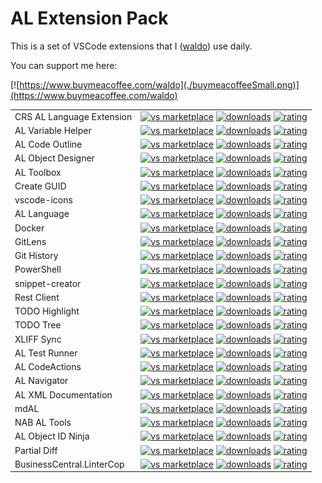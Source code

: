 # AL Extension Pack
This is a set of VSCode extensions that I ([waldo](http://www.waldo.be)) use daily.

You can support me here:

[![https://www.buymeacoffee.com/waldo](./buymeacoffeeSmall.png)](https://www.buymeacoffee.com/waldo)


|              |         |
|--------------|---------|
| CRS AL Language Extension | [![vs marketplace](https://img.shields.io/vscode-marketplace/v/waldo.crs-al-language-extension.svg?label=vs%20marketplace)](https://marketplace.visualstudio.com/items?itemName=waldo.crs-al-language-extension) [![downloads](https://img.shields.io/vscode-marketplace/d/waldo.crs-al-language-extension.svg)](https://marketplace.visualstudio.com/items?itemName=waldo.crs-al-language-extension) [![rating](https://img.shields.io/vscode-marketplace/r/waldo.crs-al-language-extension.svg)](https://marketplace.visualstudio.com/items?itemName=waldo.crs-al-language-extension) |
| AL Variable Helper        | [![vs marketplace](https://img.shields.io/vscode-marketplace/v/rasmus.al-var-helper.svg?label=vs%20marketplace)](https://marketplace.visualstudio.com/items?itemName=rasmus.al-var-helper) [![downloads](https://img.shields.io/vscode-marketplace/d/rasmus.al-var-helper.svg)](https://marketplace.visualstudio.com/items?itemName=rasmus.al-var-helper) [![rating](https://img.shields.io/vscode-marketplace/r/rasmus.al-var-helper.svg)](https://marketplace.visualstudio.com/items?itemName=rasmus.al-var-helper) |
| AL Code Outline           | [![vs marketplace](https://img.shields.io/vscode-marketplace/v/andrzejzwierzchowski.al-code-outline.svg?label=vs%20marketplace)](https://marketplace.visualstudio.com/items?itemName=andrzejzwierzchowski.al-code-outline) [![downloads](https://img.shields.io/vscode-marketplace/d/andrzejzwierzchowski.al-code-outline.svg)](https://marketplace.visualstudio.com/items?itemName=andrzejzwierzchowski.al-code-outline) [![rating](https://img.shields.io/vscode-marketplace/r/andrzejzwierzchowski.al-code-outline.svg)](https://marketplace.visualstudio.com/items?itemName=andrzejzwierzchowski.al-code-outline) |
| AL Object Designer        | [![vs marketplace](https://img.shields.io/vscode-marketplace/v/martonsagi.al-object-designer.svg?label=vs%20marketplace)](https://marketplace.visualstudio.com/items?itemName=martonsagi.al-object-designer) [![downloads](https://img.shields.io/vscode-marketplace/d/martonsagi.al-object-designer.svg)](https://marketplace.visualstudio.com/items?itemName=martonsagi.al-object-designer) [![rating](https://img.shields.io/vscode-marketplace/r/martonsagi.al-object-designer.svg)](https://marketplace.visualstudio.com/items?itemName=martonsagi.al-object-designer) |
| AL Toolbox                | [![vs marketplace](https://img.shields.io/vscode-marketplace/v/bartpermentier.al-toolbox.svg?label=vs%20marketplace)](https://marketplace.visualstudio.com/items?itemName=bartpermentier.al-toolbox) [![downloads](https://img.shields.io/vscode-marketplace/d/bartpermentier.al-toolbox.svg)](https://marketplace.visualstudio.com/items?itemName=bartpermentier.al-toolbox) [![rating](https://img.shields.io/vscode-marketplace/r/bartpermentier.al-toolbox.svg)](https://marketplace.visualstudio.com/items?itemName=bartpermentier.al-toolbox.al) |
| Create GUID               | [![vs marketplace](https://img.shields.io/vscode-marketplace/v/nwallace.createguid.svg?label=vs%20marketplace)](https://marketplace.visualstudio.com/items?itemName=nwallace.createguid) [![downloads](https://img.shields.io/vscode-marketplace/d/nwallace.createguid.svg)](https://marketplace.visualstudio.com/items?itemName=nwallace.createguid) [![rating](https://img.shields.io/vscode-marketplace/r/nwallace.createguid.svg)](https://marketplace.visualstudio.com/items?itemName=nwallace.createguid) |
| vscode-icons              | [![vs marketplace](https://img.shields.io/vscode-marketplace/v/vscode-icons-team.vscode-icons.svg?label=vs%20marketplace)](https://marketplace.visualstudio.com/items?itemName=vscode-icons-team.vscode-icons) [![downloads](https://img.shields.io/vscode-marketplace/d/vscode-icons-team.vscode-icons.svg)](https://marketplace.visualstudio.com/items?itemName=vscode-icons-team.vscode-icons) [![rating](https://img.shields.io/vscode-marketplace/r/vscode-icons-team.vscode-icons.svg)](https://marketplace.visualstudio.com/items?itemName=vscode-icons-team.vscode-icons) |
| AL Language               | [![vs marketplace](https://img.shields.io/vscode-marketplace/v/ms-dynamics-smb.al.svg?label=vs%20marketplace)](https://marketplace.visualstudio.com/items?itemName=ms-dynamics-smb.al) [![downloads](https://img.shields.io/vscode-marketplace/d/ms-dynamics-smb.al.svg)](https://marketplace.visualstudio.com/items?itemName=ms-dynamics-smb.al) [![rating](https://img.shields.io/vscode-marketplace/r/ms-dynamics-smb.al.svg)](https://marketplace.visualstudio.com/items?itemName=ms-dynamics-smb.al) |
| Docker                    | [![vs marketplace](https://img.shields.io/vscode-marketplace/v/ms-azuretools.vscode-docker.svg?label=vs%20marketplace)](https://marketplace.visualstudio.com/items?itemName=ms-azuretools.vscode-docker) [![downloads](https://img.shields.io/vscode-marketplace/d/ms-azuretools.vscode-docker.svg)](https://marketplace.visualstudio.com/items?itemName=ms-azuretools.vscode-docker) [![rating](https://img.shields.io/vscode-marketplace/r/ms-azuretools.vscode-docker.svg)](https://marketplace.visualstudio.com/items?itemName=ms-azuretools.vscode-docker) |
| GitLens                   | [![vs marketplace](https://img.shields.io/vscode-marketplace/v/eamodio.gitlens.svg?label=vs%20marketplace)](https://marketplace.visualstudio.com/items?itemName=eamodio.gitlens) [![downloads](https://img.shields.io/vscode-marketplace/d/eamodio.gitlens.svg)](https://marketplace.visualstudio.com/items?itemName=eamodio.gitlens) [![rating](https://img.shields.io/vscode-marketplace/r/eamodio.gitlens.svg)](https://marketplace.visualstudio.com/items?itemName=eamodio.gitlens) |
| Git History               | [![vs marketplace](https://img.shields.io/vscode-marketplace/v/donjayamanne.githistory.svg?label=vs%20marketplace)](https://marketplace.visualstudio.com/items?itemName=donjayamanne.githistory) [![downloads](https://img.shields.io/vscode-marketplace/d/donjayamanne.githistory.svg)](https://marketplace.visualstudio.com/items?itemName=donjayamanne.githistory) [![rating](https://img.shields.io/vscode-marketplace/r/donjayamanne.githistory.svg)](https://marketplace.visualstudio.com/items?itemName=donjayamanne.githistory) |
| PowerShell                | [![vs marketplace](https://img.shields.io/vscode-marketplace/v/ms-vscode.powershell.svg?label=vs%20marketplace)](https://marketplace.visualstudio.com/items?itemName=ms-vscode.powershell) [![downloads](https://img.shields.io/vscode-marketplace/d/ms-vscode.powershell.svg)](https://marketplace.visualstudio.com/items?itemName=ms-vscode.powershell) [![rating](https://img.shields.io/vscode-marketplace/r/ms-vscode.powershell.svg)](https://marketplace.visualstudio.com/items?itemName=ms-vscode.powershell) |
| snippet-creator           | [![vs marketplace](https://img.shields.io/vscode-marketplace/v/nikitakunevich.snippet-creator.svg?label=vs%20marketplace)](https://marketplace.visualstudio.com/items?itemName=nikitakunevich.snippet-creator) [![downloads](https://img.shields.io/vscode-marketplace/d/nikitakunevich.snippet-creator.svg)](https://marketplace.visualstudio.com/items?itemName=nikitakunevich.snippet-creator) [![rating](https://img.shields.io/vscode-marketplace/r/nikitakunevich.snippet-creator.svg)](https://marketplace.visualstudio.com/items?itemName=nikitakunevich.snippet-creator) |
| Rest Client               | [![vs marketplace](https://img.shields.io/vscode-marketplace/v/humao.rest-client.svg?label=vs%20marketplace)](https://marketplace.visualstudio.com/items?itemName=humao.rest-client) [![downloads](https://img.shields.io/vscode-marketplace/d/humao.rest-client.svg)](https://marketplace.visualstudio.com/items?itemName=humao.rest-client) [![rating](https://img.shields.io/vscode-marketplace/r/humao.rest-client.svg)](https://marketplace.visualstudio.com/items?itemName=humao.rest-client) |
| TODO Highlight            | [![vs marketplace](https://img.shields.io/vscode-marketplace/v/wayou.vscode-todo-highlight.svg?label=vs%20marketplace)](https://marketplace.visualstudio.com/items?itemName=wayou.vscode-todo-highlight) [![downloads](https://img.shields.io/vscode-marketplace/d/wayou.vscode-todo-highlight.svg)](https://marketplace.visualstudio.com/items?itemName=wayou.vscode-todo-highlight) [![rating](https://img.shields.io/vscode-marketplace/r/wayou.vscode-todo-highlight.svg)](https://marketplace.visualstudio.com/items?itemName=wayou.vscode-todo-highlight) |
| TODO Tree                 | [![vs marketplace](https://img.shields.io/vscode-marketplace/v/Gruntfuggly.todo-tree.svg?label=vs%20marketplace)](https://marketplace.visualstudio.com/items?itemName=Gruntfuggly.todo-tree) [![downloads](https://img.shields.io/vscode-marketplace/d/Gruntfuggly.todo-tree.svg)](https://marketplace.visualstudio.com/items?itemName=Gruntfuggly.todo-tree) [![rating](https://img.shields.io/vscode-marketplace/r/Gruntfuggly.todo-tree.svg)](https://marketplace.visualstudio.com/items?itemName=Gruntfuggly.todo-tree) |
| XLIFF Sync                | [![vs marketplace](https://img.shields.io/vscode-marketplace/v/rvanbekkum.xliff-sync.svg?label=vs%20marketplace)](https://marketplace.visualstudio.com/items?itemName=rvanbekkum.xliff-sync) [![downloads](https://img.shields.io/vscode-marketplace/d/rvanbekkum.xliff-sync.svg)](https://marketplace.visualstudio.com/items?itemName=rvanbekkum.xliff-sync) [![rating](https://img.shields.io/vscode-marketplace/r/rvanbekkum.xliff-sync.svg)](https://marketplace.visualstudio.com/items?itemName=rvanbekkum.xliff-sync) |
| AL Test Runner            | [![vs marketplace](https://img.shields.io/vscode-marketplace/v/jamespearson.al-test-runner?label=vs%20marketplace)](https://marketplace.visualstudio.com/items?itemName=jamespearson.al-test-runner) [![downloads](https://img.shields.io/vscode-marketplace/d/jamespearson.al-test-runner)](https://marketplace.visualstudio.com/items?itemName=jamespearson.al-test-runner) [![rating](https://img.shields.io/vscode-marketplace/r/jamespearson.al-test-runner)](https://marketplace.visualstudio.com/items?itemName=jamespearson.al-test-runner) |
| AL CodeActions            | [![vs marketplace](https://img.shields.io/vscode-marketplace/v/davidfeldhoff.al-codeactions?label=vs%20marketplace)](https://marketplace.visualstudio.com/items?itemName=davidfeldhoff.al-codeactions) [![downloads](https://img.shields.io/vscode-marketplace/d/davidfeldhoff.al-codeactions)](https://marketplace.visualstudio.com/items?itemName=davidfeldhoff.al-codeactions) [![rating](https://img.shields.io/vscode-marketplace/r/davidfeldhoff.al-codeactions)](https://marketplace.visualstudio.com/items?itemName=davidfeldhoff.al-codeactions) |
| AL Navigator              | [![vs marketplace](https://img.shields.io/vscode-marketplace/v/wbrakowski.al-navigator?label=vs%20marketplace)](https://marketplace.visualstudio.com/items?itemName=wbrakowski.al-navigator) [![downloads](https://img.shields.io/vscode-marketplace/d/wbrakowski.al-navigator)](https://marketplace.visualstudio.com/items?itemName=wbrakowski.al-navigator) [![rating](https://img.shields.io/vscode-marketplace/r/wbrakowski.al-navigator)](https://marketplace.visualstudio.com/items?itemName=wbrakowski.al-navigator) |
| AL XML Documentation      | [![vs marketplace](https://img.shields.io/vscode-marketplace/v/365businessdevelopment.bdev-al-xml-doc?label=vs%20marketplace)](https://marketplace.visualstudio.com/items?itemName=365businessdevelopment.bdev-al-xml-doc) [![downloads](https://img.shields.io/vscode-marketplace/d/365businessdevelopment.bdev-al-xml-doc)](https://marketplace.visualstudio.com/items?itemName=365businessdevelopment.bdev-al-xml-doc) [![rating](https://img.shields.io/vscode-marketplace/r/365businessdevelopment.bdev-al-xml-doc)](https://marketplace.visualstudio.com/items?itemName=365businessdevelopment.bdev-al-xml-doc) |
| mdAL                      | [![vs marketplace](https://img.shields.io/vscode-marketplace/v/joneug.mdal?label=vs%20marketplace)](https://marketplace.visualstudio.com/items?itemName=joneug.mdal) [![downloads](https://img.shields.io/vscode-marketplace/d/joneug.mdal)](https://marketplace.visualstudio.com/items?itemName=joneug.mdal) [![rating](https://img.shields.io/vscode-marketplace/r/joneug.mdal)](https://marketplace.visualstudio.com/items?itemName=joneug.mdal) |
| NAB AL Tools              | [![vs marketplace](https://img.shields.io/vscode-marketplace/v/nabsolutions.nab-al-tools?label=vs%20marketplace)](https://marketplace.visualstudio.com/items?itemName=nabsolutions.nab-al-tools) [![downloads](https://img.shields.io/vscode-marketplace/d/nabsolutions.nab-al-tools)](https://marketplace.visualstudio.com/items?itemName=nabsolutions.nab-al-tools) [![rating](https://img.shields.io/vscode-marketplace/r/nabsolutions.nab-al-tools)](https://marketplace.visualstudio.com/items?itemName=nabsolutions.nab-al-tools) |
| AL Object ID Ninja        | [![vs marketplace](https://img.shields.io/vscode-marketplace/v/vjeko.vjeko-al-objid?label=vs%20marketplace)](https://marketplace.visualstudio.com/items?itemName=vjeko.vjeko-al-objid) [![downloads](https://img.shields.io/vscode-marketplace/d/vjeko.vjeko-al-objid)](https://marketplace.visualstudio.com/items?itemName=vjeko.vjeko-al-objid) [![rating](https://img.shields.io/vscode-marketplace/r/vjeko.vjeko-al-objid)](https://marketplace.visualstudio.com/items?itemName=vjeko.vjeko-al-objid) |
| Partial Diff              | [![vs marketplace](https://img.shields.io/vscode-marketplace/v/ryu1kn.partial-diff?label=vs%20marketplace)](https://marketplace.visualstudio.com/items?itemName=ryu1kn.partial-diff) [![downloads](https://img.shields.io/vscode-marketplace/d/ryu1kn.partial-diff)](https://marketplace.visualstudio.com/items?itemName=ryu1kn.partial-diff) [![rating](https://img.shields.io/vscode-marketplace/r/ryu1kn.partial-diff)](https://marketplace.visualstudio.com/items?itemName=ryu1kn.partial-diff) |
| BusinessCentral.LinterCop | [![vs marketplace](https://img.shields.io/vscode-marketplace/v/StefanMaron.businesscentral-lintercop?label=vs%20marketplace)](https://marketplace.visualstudio.com/items?itemName=StefanMaron.businesscentral-lintercop) [![downloads](https://img.shields.io/vscode-marketplace/d/StefanMaron.businesscentral-lintercop)](https://marketplace.visualstudio.com/items?itemName=StefanMaron.businesscentral-lintercop) [![rating](https://img.shields.io/vscode-marketplace/r/StefanMaron.businesscentral-lintercop)](https://marketplace.visualstudio.com/items?itemName=StefanMaron.businesscentral-lintercop) |
